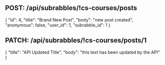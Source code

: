 ## POST: /api/subrabbles/!cs-courses/posts

{
    "id": 4,
    "title": "Brand New Post",
    "body": "new post created",
    "anonymous": false,
    "user_id": 1,
    "subrabble_id": 1
}

## PATCH: /api/subrabbles/!cs-courses/posts/1

{
    "title": "API Updated Title",
    "body": "this text has been updated by the API"
}
